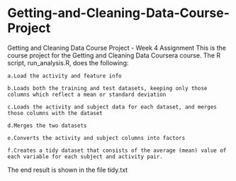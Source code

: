 # Getting-and-Cleaning-Data-Course-Project
Getting and Cleaning Data Course Project - Week 4 Assignment
This is the course project for the Getting and Cleaning Data Coursera course. The R script, run_analysis.R, does the following:

    a.Load the activity and feature info
    
    b.Loads both the training and test datasets, keeping only those columns which reflect a mean or standard deviation
    
    c.Loads the activity and subject data for each dataset, and merges those columns with the dataset
    
    d.Merges the two datasets
    
    e.Converts the activity and subject columns into factors
    
    f.Creates a tidy dataset that consists of the average (mean) value of each variable for each subject and activity pair.

The end result is shown in the file tidy.txt

